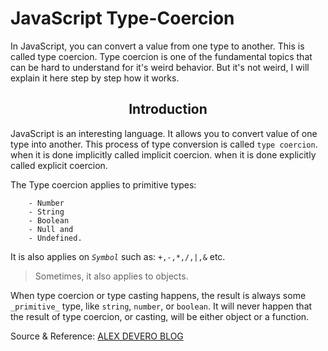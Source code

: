 # JavaScript Type-Coercion

<p>
In JavaScript, you can convert a value from one type to another. This is called type coercion. Type coercion is one of the fundamental topics that can be hard to understand for it's weird behavior. But it's not weird, I will explain it here step by step how it works.
</p>
<h2 align="center">Introduction</h2>

  JavaScript is an interesting language. It allows you to convert value of one type into another. This process of type conversion is called `type coercion`. when it is done implicitly called implicit coercion. when it is done explicitly called explicit coercion.

The Type coercion applies to primitive types:

        - Number
        - String
        - Boolean
        - Null and
        - Undefined.

It is also applies on _`Symbol`_ such as: `+,-,*,/,|,&` etc.

>Sometimes, it also applies to objects.

When type coercion or type casting happens, the result is always some `_primitive_` type, like `string`, `number`, or `boolean`. It will never happen that the result of type coercion, or casting, will be either object or a function.


  Source & Reference: [ALEX DEVERO BLOG](https://blog.alexdevero.com/)
